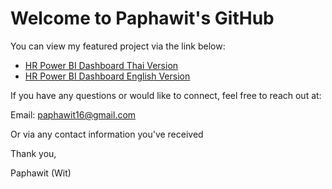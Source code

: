 # Welcome to Paphawit's GitHub

You can view my featured project via the link below:
- [HR Power BI Dashboard Thai Version](https://github.com/Paphawit/Project/blob/main/HR%20Power%20BI%20Dashboard/HR%20Power%20BI%20Dashboard_TH.ipynb)
- [HR Power BI Dashboard English Version](https://github.com/Paphawit/Project/blob/main/HR%20Power%20BI%20Dashboard/HR%20Power%20BI%20Dashboard_EN.ipynb)

If you have any questions or would like to connect, feel free to reach out at:

Email: paphawit16@gmail.com

Or via any contact information you've received

Thank you,

Paphawit (Wit)